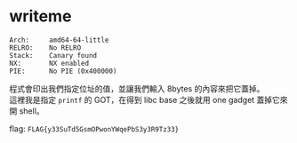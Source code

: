 # writeme

```
Arch:     amd64-64-little
RELRO:    No RELRO
Stack:    Canary found
NX:       NX enabled
PIE:      No PIE (0x400000)
```

程式會印出我們指定位址的值，並讓我們輸入 8bytes 的內容來把它蓋掉。  
這裡我是指定 `printf` 的 GOT，在得到 libc base 之後就用 one gadget 蓋掉它來開 shell。  

flag: `FLAG{y33SuTd5GsmOPwonYWqePbS3y3R9Tz33}`

